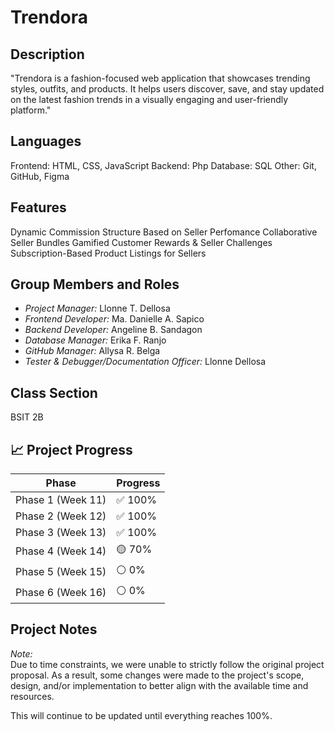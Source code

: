 # Trendora

## Description
"Trendora is a fashion-focused web application that showcases trending styles, outfits, and products. It helps users discover, save, and stay updated on the latest fashion trends in a visually engaging and user-friendly platform."

## Languages
Frontend: HTML, CSS, JavaScript
Backend:  Php
Database:  SQL
Other: Git, GitHub, Figma

## Features
Dynamic Commission Structure Based on Seller Perfomance
Collaborative Seller Bundles
Gamified Customer Rewards & Seller Challenges
Subscription-Based Product Listings for Sellers

##  Group Members and Roles
- *Project Manager:* Llonne T. Dellosa
- *Frontend Developer:* Ma. Danielle A. Sapico
- *Backend Developer:* Angeline B. Sandagon
- *Database Manager:* Erika F.  Ranjo
- *GitHub Manager:* Allysa R. Belga
- *Tester & Debugger/Documentation Officer:* Llonne Dellosa


##  Class Section
BSIT 2B

## 📈 Project Progress
| Phase       | Progress      |
|-------------|--------------|
| Phase 1 (Week 11) | ✅ 100% |
| Phase 2 (Week 12) | ✅ 100% |
| Phase 3 (Week 13) | ✅ 100% |
| Phase 4 (Week 14) | 🟡 70%  |
| Phase 5 (Week 15) | ⚪ 0%   |
| Phase 6 (Week 16) | ⚪ 0%   |

## Project Notes

*Note:*  
Due to time constraints, we were unable to strictly follow the original project proposal. As a result, some changes were made to the project's scope, design, and/or implementation to better align with the available time and resources.

This will continue to be updated until everything reaches 100%.
